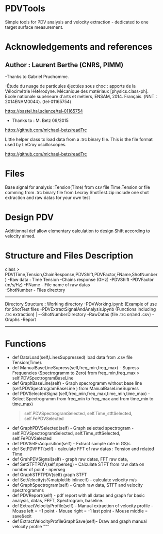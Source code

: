 # PDVTools 
Simple tools for PDV analysis and velocity extraction - dedicated to one target surface measurement.

# Acknowledgements and references

## Author : Laurent Berthe (CNRS, PIMM)

-Thanks to Gabriel Prudhomme. 

-Étude du nuage de particules éjectées sous choc : apports de la Vélocimétrie Hétérodyne. Mécanique des matériaux [physics.class-ph]. 
Ecole nationale supérieure d'arts et métiers, ENSAM, 2014. 
Français. ⟨NNT : 2014ENAM0044⟩. ⟨tel-01165754⟩

https://pastel.hal.science/tel-01165754

- Thanks to :
M. Betz 09/2015

https://github.com/michael-betz/readTrc

Little helper class to load data from a .trc binary file. This is the file format used by LeCroy oscilloscopes.

https://github.com/michael-betz/readTrc

# Files
Base signal for analysis :Tension(Time) from csv file Time,Tension or file comming from .trc binary file from Lecroy 
ShotTest.zip include one shot extraction and raw datas for your own test

# Design PDV 
Additionnal def allow elementary calculation to design Shift according to velocity aimed.  

# Structure and Files Description
class > PDV(Time,Tension,ChainResponse,PDVShift,PDVFactor,FName,ShotNumber)
    -Raw data : Time Tension
    -Chains response (GHz)
    -PDVShift 
    -PDVFactor (m/s/Hz)
    -FName - File name of raw datas   
    -ShotNumber - Files directory
*************************************************************
Directory Structure : 
Working directory
    -PDVWorking.ipynb (Example of use for ShotTest files
    -PDVExtractSignalAndAnalysis.ipynb (Functions including .trc extraction)
    |
    --ShotNumberDirectory
        -RawDatas (file .trc or/and .csv)
        -Graphs 
        -Report
******************************
# Functions

- def DataLoad(self,LinesSuppressed) load data from .csv file Tension(Time). 
- def ManualBaseLineSupress(self,freq_min,freq_max) - Supress Frequencies (Spectrogramm to Zero) from freq_min,freq_max > self.PDVSpectrogramBaseLine 
- def GraphBaseLine(self) - Graph specrogramm without base line (self.PDVSpectrogramBaseLine ) from ManualBaseLineSupress
- def PDVSelectedSignal(self,freq_min,freq_max,time_min,time_max) - Select Spectrogramm from freq_min to freq_max and from time_min to time_max) 
     >self.PDVSpectrogramSelected, self.Time_stftSelected, self.FePDVSelected
- def GraphPDVSelected(self) - Graph selected spectrogram  - self.PDVSpectrogramSelected, self.Time_stftSelected, self.FePDVSelected       
- def PDVSetFrAcquisition(self) - Extract sample rate in GS/s
- def SetPDVFFT(self) - calculate FFT of raw datas :  Tension and related Time
- def GrahPDVSignal(self) - graph raw datas, FFT raw data, 
- def SetSTFTPDV(self,nperseg) - Calculate STFT from raw data on number of point - nperseg
- def GraphSTFTPDV(self) graph STFT
- def SetVelocity(s%matplotlib inlineelf) - calculate velocity m/s
- def GraphSpectrogram(self) - Graph raw data, STFT and velocity spectrogramms
- def PDVReport(self) - pdf report with all datas and graph for basic analysis, datas, FFFT, Spectrogram, baseline.  
- def ExtractVelocityProfile(self) - Manual extraction of velocity profile  - Mouse left = +1 point  - Mouse right = -1 last point - Mouse middle = save&exit
- def ExtractVelocityProfileGraphSave(self)- Draw and graph manual velocity profile
"""
